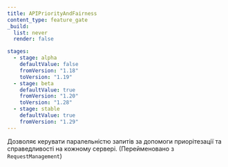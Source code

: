 ```yaml
---
title: APIPriorityAndFairness
content_type: feature_gate
_build:
  list: never
  render: false

stages:
  - stage: alpha 
    defaultValue: false
    fromVersion: "1.18"
    toVersion: "1.19"
  - stage: beta
    defaultValue: true
    fromVersion: "1.20"
    toVersion: "1.28"    
  - stage: stable
    defaultValue: true
    fromVersion: "1.29"    
---
```

Дозволяє керувати паралельністю запитів за допомоги приорітезації та справедливості на кожному сервері. (Перейменовано з `RequestManagement`)
